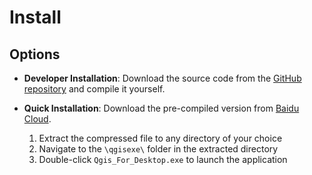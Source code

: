 # Install

## Options

- **Developer Installation**: Download the source code from the [GitHub repository](https://github.com/study-233/qgis_dev/tree/master) and compile it yourself.

- **Quick Installation**: Download the pre-compiled version from [Baidu Cloud](https://pan.baidu.com/s/1wpQ8kBkadZHhZ5pK5WSIdQ?pwd=y2x5).
  1. Extract the compressed file to any directory of your choice
  2. Navigate to the `\qgisexe\` folder in the extracted directory
  3. Double-click `Qgis_For_Desktop.exe` to launch the application